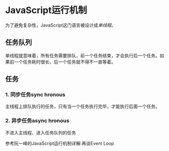 # JavaScript运行机制
为了避免复杂性，JavaScript这门语言被设计成*单线程*。
## 任务队列
单线程就意味着，所有任务需要排队，前一个任务结束，才会执行后一个任务。如果前一个任务耗时很长，后一个任务就不得不一直等着。

## 任务
### 1. 同步任务sync hronous
主线程上排队执行的任务，只有当一个任务执行完毕，才能执行后面一个任务。
### 2. 异步任务async hronous
不进入主线程、进入任务队列的任务

参考阮一峰的JavaScript运行机制详解:再谈Event Loop
